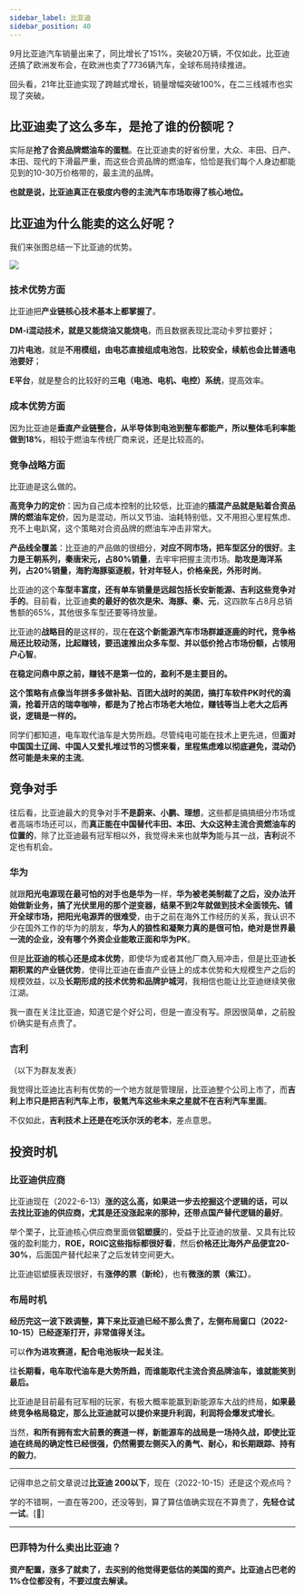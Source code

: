 ```yaml
---
sidebar_label: 比亚迪
sidebar_position: 40
---
```


9月比亚迪汽车销量出来了，同比增长了151%，突破20万辆，不仅如此，比亚迪还搞了欧洲发布会，在欧洲也卖了7736辆汽车，全球布局持续推进。

回头看，21年比亚迪实现了跨越式增长，销量增幅突破100%，在二三线城市也实现了突破。

## 比亚迪卖了这么多车，是抢了谁的份额呢？

实际是**抢了合资品牌燃油车的蛋糕**。在比亚迪卖的好省份里，大众、丰田、日产、本田、现代的下滑最严重，而这些合资品牌的燃油车，恰恰是我们每个人身边都能见到的10-30万价格带的，最主流的品牌。

**也就是说，比亚迪真正在极度内卷的主流汽车市场取得了核心地位。**

## 比亚迪为什么能卖的这么好呢？

我们来张图总结一下比亚迪的优势。

![](https://img.arctee.cn/one/202211271955634.png)

### 技术优势方面

比亚迪把**产业链核心技术基本上都掌握了**。

**DM-i混动技术，就是又能烧油又能烧电**，而且数据表现比混动卡罗拉要好；

**刀片电池**，就是**不用模组，由电芯直接组成电池包**，**比较安全，续航也会比普通电池要好**；

**E平台**，就是整合的比较好的**三电（电池、电机、电控）系统**，提高效率。

### 成本优势方面

因为比亚迪是**垂直产业链整合，从半导体到电池到整车都能产，所以整体毛利率能做到18%**，相较于燃油车传统厂商来说，还是比较高的。

### 竞争战略方面

比亚迪是这么做的。

**高竞争力的定价**：因为自己成本控制的比较低，比亚迪的**插混产品就是贴着合资品牌的燃油车定价**，因为是混动，所以又节油、油耗特别低，又不用担心里程焦虑、充不上电趴窝，这个策略对合资品牌的燃油车冲击非常大。

**产品线全覆盖**：比亚迪的产品做的很细分，**对应不同市场，把车型区分的很好**。**主力是王朝系列，秦唐宋元，占80%销量**，去牢牢把握主流市场。**助攻是海洋系列，占20%销量，海豹海豚驱逐舰，针对年轻人，价格亲民，外形时尚**。

比亚迪的这个**车型丰富度，还有单车销量是远超包括长安新能源、吉利这些竞争对手的**。目前看，比亚迪**卖的最好的依次是宋、海豚、秦、元**，这四款车占8月总销售额的65%，其他很多车型还要等待放量。

比亚迪的**战略目的**是这样的，现在**在这个新能源汽车市场群雄逐鹿的时代，竞争格局还比较动荡，比起赚钱，要迅速推出众多车型、并以低价抢占市场份额，占领用户心智**。

**在稳定问鼎中原之前，赚钱不是第一位的，盈利不是主要目的。**

**这个策略有点像当年拼多多做补贴、百团大战时的美团，搞打车软件PK时代的滴滴，抢着开店的瑞幸咖啡，都是为了抢占市场老大地位，赚钱等当上老大之后再说，逻辑是一样的。**

同学们都知道，电车取代油车是大势所趋。尽管纯电可能在技术上更先进，但**面对中国国土辽阔、中国人又爱扎堆过节的习惯来看，里程焦虑难以彻底避免，混动仍然可能是未来的主流**。

## 竞争对手

往后看，比亚迪最大的竞争对手**不是蔚来、小鹏、理想**，这些都是搞搞细分市场或者高端市场还可以，而**真正能在中国替代丰田、本田、大众这种主流合资燃油车的位置的**，除了比亚迪最有冠军相以外，我觉得未来也就**华为**能与其一战，**吉利**说不定也有机会。

### 华为

就跟**阳光电源现在最可怕的对手也是华为**一样，**华为被老美制裁了之后，没办法开始做新业务，搞了光伏里用的那个逆变器，结果不到2年就做到技术全面领先、铺开全球市场，把阳光电源弄的很难受**，由于之前在海外工作经历的关系，我认识不少在国外工作的华为的朋友，**华为人的狼性和凝聚力真的是很可怕，绝对是世界最一流的企业，没有哪个外资企业能敢正面和华为PK**。

但是**比亚迪的核心还是成本优势**，即使华为或者其他厂商入局冲击，但是比亚迪**长期积累的产业链优势**，使得比亚迪在垂直产业链上的成本优势和大规模生产之后的规模效益，以及**长期形成的技术优势和品牌护城河**，我相信也能让比亚迪继续笑傲江湖。

我一直在关注比亚迪，知道它是个好公司，但是一直没有写。原因很简单，之前股价确实是有点贵了。

### 吉利

（以下为群友发表）

我觉得比亚迪比吉利有优势的一个地方就是管理层，比亚迪整个公司上市了，而**吉利上市只是把吉利汽车上市，极氪汽车这些未来之星就不在吉利汽车里面**。

不仅如此，**吉利技术上还是在吃沃尔沃的老本**，差点意思。

## 投资时机

### 比亚迪供应商

比亚迪现在（2022-6-13）**涨的这么高，如果进一步去挖掘这个逻辑的话，可以去找比亚迪的供应商，尤其是还没涨起来的那种，还带点国产替代逻辑的最好**。

举个栗子，比亚迪核心供应商里面做**铝塑膜**的，受益于比亚迪的放量、又具有比较强的盈利能力，**ROE，ROIC这些指标都很好看**，然后**价格还比海外产品便宜20-30%**，后面国产替代起来了之后发转空间更大。

比亚迪铝塑膜表现很好，有**涨停的票（新纶）**，也有**微涨的票（紫江）**。

### 布局时机

**经历完这一波下跌调整，算下来比亚迪已经不那么贵了，左侧布局窗口（2022-10-15）已经逐渐打开，非常值得关注。**

可以**作为进攻赛道，配合电池板块一起关注**。

往**长期看，电车取代油车是大势所趋，而谁能取代主流合资品牌油车，谁就能笑到最后。**

比亚迪是目前最有冠军相的玩家，有极大概率能赢到新能源车大战的终局，**如果最终竞争格局稳定，那么比亚迪就可以提价来提升利润，利润将会爆发式增长**。

当然，**和所有拥有宏大前景的赛道一样，新能源车的战局是一场持久战，即使比亚迪在终局的确定性已经很强，仍然需要左侧买入的勇气、耐心，和长期跟踪、持有的毅力**。

---

记得申总之前文章说过**比亚迪 200以下**，现在（2022-10-15）还是这个观点吗？

学的不错啊，一直在等200，还没等到，算了算估值确实现在不算贵了，**先轻仓试一试**。[🌹]

---

### 巴菲特为什么卖出比亚迪？

**资产配置，涨多了就卖了，去买别的他觉得更低估的美国的资产。比亚迪占巴老的1%仓位都没有，不要过度去解读。**

